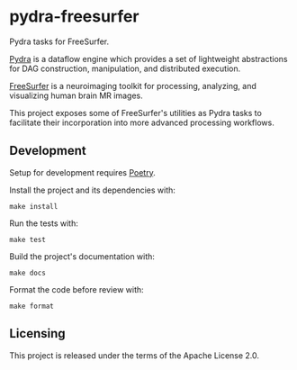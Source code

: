 # pydra-freesurfer

Pydra tasks for FreeSurfer.

[Pydra] is a dataflow engine which provides a set of lightweight abstractions
for DAG construction, manipulation, and distributed execution.

[FreeSurfer] is a neuroimaging toolkit for processing, analyzing, and
visualizing human brain MR images.

This project exposes some of FreeSurfer's utilities as Pydra tasks to
facilitate their incorporation into more advanced processing workflows.

## Development

Setup for development requires [Poetry].

Install the project and its dependencies with:

```console
make install
```

Run the tests with:

```console
make test
```

Build the project's documentation with:

```console
make docs
```

Format the code before review with:

```console
make format
```

## Licensing

This project is released under the terms of the Apache License 2.0.


[Pydra]: https://nipype.github.io/pydra
[Freesurfer]: https://surfer.nmr.mgh.harvard.edu
[Poetry]: https://python-poetry.org

